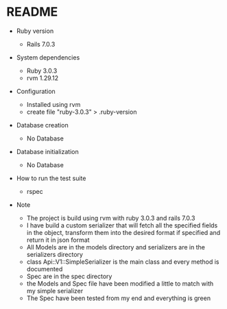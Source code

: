 # README


* Ruby version 
  * Rails 7.0.3


* System dependencies
  * Ruby 3.0.3
  * rvm 1.29.12
  

* Configuration
  * Installed using rvm 
  * create file "ruby-3.0.3" > .ruby-version
  

* Database creation
  * No Database
  

* Database initialization
  * No Database
  

* How to run the test suite
  * rspec
  

* Note
  * The project is build using rvm with ruby 3.0.3 and rails 7.0.3
  * I have build a custom serializer that will fetch all the specified fields in the object, transform them into the desired format if specified and return it in json format
  * All Models are in the models directory and serializers are in the serializers directory
  * class Api::V1::SimpleSerializer is the main class and every method is documented
  * Spec are in the spec directory
  * the Models and Spec file have been modified a little to match with my simple serializer
  * The Spec have been tested from my end and everything is green
  